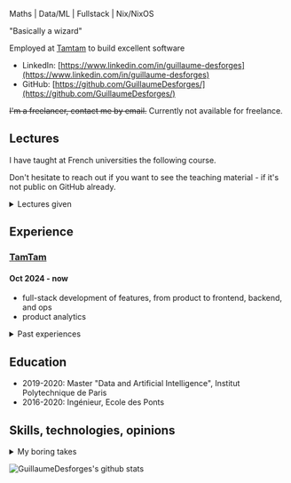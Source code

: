 Maths | Data/ML | Fullstack | Nix/NixOS

"Basically a wizard"

Employed at [Tamtam](https://tamtam.ai) to build excellent software

* LinkedIn: [https://www.linkedin.com/in/guillaume-desforges](https://www.linkedin.com/in/guillaume-desforges)
* GitHub: [https://github.com/GuillaumeDesforges/](https://github.com/GuillaumeDesforges/)

~~I'm a freelancer, contact me by email.~~ Currently not available for freelance.
  
## Lectures

I have taught at French universities the following course.

Don't hesitate to reach out if you want to see the teaching material - if it's not public on GitHub already.

<details>
<summary>Lectures given</summary>

### ENSTA

#### Jan 2025 - now
* "Big Data"

### Albert School of Data

#### Sep 2023 - now: Lecturer
* "Supervised Learning"
* "Scraping and data cleaning"

### Ecole des Ponts

#### Sep 2022 - now: Lecturer
* 1-day course and workshop to version control with git

#### Sep 2021 - 2023: Teaching Assistant
* "Techniques de dévelopment logiciel"

</details>

## Experience

### [TamTam](https://tamtam.ai)

#### Oct 2024 - now
* full-stack development of features, from product to frontend, backend, and ops
* product analytics


<details>
<summary>Past experiences</summary>

### [Tweag](https://www.tweag.io/), a Modus Create company
* consultancy: requirement gathering, delivery, communication
* leadership: coaching, project management, group roadmap
* growth: hiring (interviews), marketing (speaker, blog editor), sales (solution design)

#### Sep 2023 - Oct 2024: Senior Data & Software Engineering Consultant
* fullstack web development, embed LLM
* build foundation of a marketing engine that uses ML
* build custom ERP integration (DDD, DevOps)

#### Sep 2021 - Sep 2023: Data & Software Engineering Consultant
* scaffold Python monorepos ([blog post](https://www.tweag.io/blog/2023-04-04-python-monorepo-1/))
* [distributed cloud computing for ML](https://www.tweag.io/blog/2023-04-20-medical-computing-at-scale/) (dataloader backed by ray on Azure AKS)
* native extension for Spark in Scala ([github:kaiko.ai/spark-dicom](https://github.com/kaiko-ai/spark-dicom))
* analysis and processing of temporal geospatial data
* speaker at PyConFr 2023: "Python moderne et fonctionnel pour des logiciels robustes" ([video](https://pyvideo.org/pycon-fr-2023/python-moderne-et-fonctionnel-pour-des-logiciels-robustes.html))

#### May 2020 - Oct 2020: Internship
* "[Arrow](https://www.sciencedirect.com/science/article/pii/S0167642399000234)"-based effect system to author extendable type-safe workflows ([github:tweag/funflow](https://github.com/tweag/funflow), [blog post](https://www.tweag.io/blog/2021-09-23-funflow2-intro/))

### [Polar Analytics](https://www.polaranalytics.com/)

#### Jan 2020 - Aug 2021: Data & Software Engineer
* integrate with many third party data sources
* manage ETL jobs, data freshness and data accuracy

### Freelance

#### Jan 2020 - Aug 2020: Fullstack Software Engineer
* React: scaffold and develop
* Spring Boot: models, services, controllers, tests 

#### Jan 2013 - Mar 2013: Backend Software Engineer
* PayPal payment for an online shop

</details>

## Education

* 2019-2020: Master "Data and Artificial Intelligence", Institut Polytechnique de Paris
* 2016-2020: Ingénieur, Ecole des Ponts

## Skills, technologies, opinions

<details>
<summary>My boring takes</summary>  

### data engineering
* analytics (Hadoop MapReduce, Spark, Modern Data Stack, superset)
* cloud data lakehouse (Spark SQL, BigQuery, Snowflake, Athena)
* parallel computing, distributed computing
* data transformation pipelines need similar features than build systems

### data science/ML
* you gotta love a good linear regression (or xgboost)
* aren't Foundational Models just crushing the field?

### software engineering
* static typing is a must
* type-hinted Python is nice
* apply FP ideas (Haskell, Scala) to other languages (Python, Rust, Java)
* Inheritance is _bad_
* Inheritance is _bad_, really
* Domain Driven Design (DDD) is good
* automated testing matters
* aim for 100% automated deployment
* NixOS is ❤

### web applications
* frontend: React is a good default, the Open Web Platform is most stable
* backend: REST is good, most people mean CRUD by REST, GraphQL is nice but complex, RPC is battle-tested
* HTMX is worth knowing

### desktop application & mobile development
* make a web app unless you need it offline

</details>

![GuillaumeDesforges's github stats](https://github-readme-stats.vercel.app/api?username=GuillaumeDesforges&show_icons=true&theme=dark)
